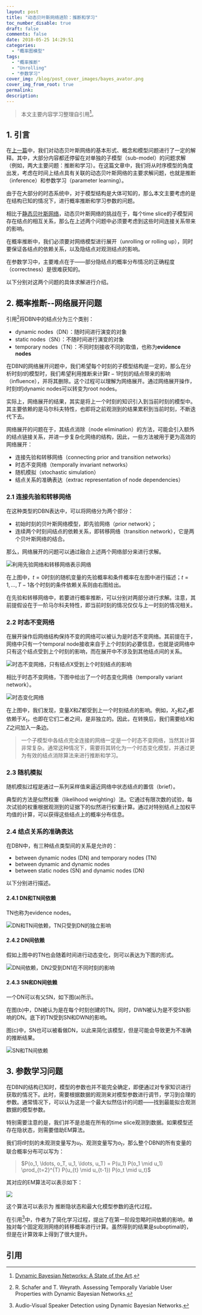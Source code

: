```yaml
---
layout: post
title: "动态贝叶斯网络进阶：推断和学习"
toc_number_disable: true
draft: false
comments: false
date: 2018-05-25 14:29:51
categories:
  - "概率图模型"
tags:
  - "概率推断"
  - "Unrolling"
  - "参数学习"
cover_img: /blog/post_cover_images/bayes_avator.png
cover_img_from_root: true
permalink:
description:
---
```


> 本文主要内容学习整理自引用[^1]。

## 1. 引言

在[上一篇](/blog/动态贝叶斯网络)中，我们对动态贝叶斯网络的基本形式、概念和模型问题进行了一定的解释。其中，大部分内容都还停留在对单独的子模型（sub-model）的问题求解（例如，两大主要问题：推断和学习）。在这篇文章中，我们将从时序模型的角度出发，考虑在时间上结点具有关联的动态贝叶斯网络的主要求解问题，也就是推断（inference）和参数学习（parameter learning）。

由于在大部分的时态系统中，对于模型结构是大体可知的，那么本文主要考虑的是在结构已知的情况下，进行概率推断和学习参数的问题。

相比于[静态贝叶斯网络](/blog/静态贝叶斯网络)，动态贝叶斯网络的挑战在于，每个time slice的子模型间存在结点的相互关系，那么在上述两个问题中必须要考虑到这些时间连接关系带来的影响。

在概率推断中，我们必须要对网络模型进行展开（unrolling or rolling up），同时要保证各结点的依赖关系，以及隐结点对观测结点的影响。

在参数学习中，主要难点在于——部分隐结点的概率分布情况的正确程度（correctness）是很难获知的。

以下分别对这两个问题的具体求解进行介绍。

## 2. 概率推断--网络展开问题

引用[^2]将DBN中的结点分为三个类别：
  * dynamic nodes（DN）：随时间进行演变的对象
  * static nodes（SN）：不随时间进行演变的对象
  * temporary nodes（TN）：不同时刻接收不同的取值，也称为**evidence nodes**

在DBN的网络展开问题中，我们希望每个时刻的子模型结构是一定的，那么在分析时刻$t$的模型时，我们希望利用推断来计算$t-1$时刻的结点带来的影响（influence），并将其删除。这个过程可以理解为网络展开。通过网络展开操作，时刻$t$的dynamic nodes可以转变为root nodes。

实际上，网络展开的结果，其实是将上一个时刻的知识引入到当前时刻的模型中。其主要依赖的是马尔科夫特性，也即将之前观测到的结果累积到当前时刻，不断迭代下去。

网络展开的问题在于，其结点消除（node elimination）的方法，可能会引入额外的结点链接关系，并进一步复杂化网络的结构，因此，一些方法被用于更为高效的网络展开：
  * 连接先验和转移网络（connecting prior and transition networks）
  * 时态不变网络（temporally invariant networks）
  * 随机模拟（stochastic simulation）
  * 结点关系的准确表达（extrac representation of node dependencies）

### 2.1 连接先验和转移网络

在这种类型的DBN表达中，可以将网络分为两个部分：
  * 初始时刻的贝叶斯网络模型，即先验网络（prior network）；
  * 连续两个时刻间结点的依赖关系，即转移网络（transition network），它是两个贝叶斯网络的结合。

那么，网络展开的问题可以通过融合上述两个网络部分来进行求解。

![利用先验网络和转移网络表示网络](prior_and_transition_networks.png)

在上图中，$t=0$时刻的随机变量的先验概率和条件概率在左图中进行描述；$t=1, \ldots, T-1$各个时刻的条件依赖关系则由右图给出。

在先验和转移网络中，若要进行概率推断，可以分别对两部分进行求解。注意，其前提假设在于一阶马尔科夫特性，即当前时刻的情况仅仅与上一时刻的情况相关。

### 2.2 时态不变网络

在展开操作后网络结构保持不变的网络可以被认为是时态不变网络。其前提在于，网络中只有一个temporal node接收来自于上个时刻的必要信息，也就是说网络中只有这个结点受到上个时刻的影响，而在展开中不涉及到其他结点间的关系。

![时态不变网络，只有结点$X$受到上个时刻结点的影响](temporally_invariant_networks.png)

相比于时态不变网络，下图中给出了一个时态变化网络（temporally variant network）。

![时态变化网络](temporally_variant_networks.png)

在上图中，我们发现，变量$X$和$Z$都受到上一个时刻结点的影响。例如，$X_2$和$Z_2$都依赖于$X_1$，也即在它们二者之间，是非独立的。因此，在转换后，我们需要给$X$和$Z$之间加入一条边。

> 一个子模型中各结点完全连接的网络一定是一个时态不变网络，当然其计算非常复杂。通常这种情况下，需要将其转化为一个时态变化模型，并通过更为有效的结点消除算法来进行推断和学习。

### 2.3 随机模拟

随机模拟过程是通过一系列采样值来逼近网络中状态结点的置信（brief）。

典型的方法是似然权重（likelihood weighting）法。它通过有限次数的试验，每次试验的权重根据观测到的证据下的似然进行权重计算。通过对特别结点上加权平均值的计算，可以获得这些结点上的概率分布信息。

### 2.4 结点关系的准确表达

在DBN中，有三种结点类型间的关系是允许的：
  * between dynamic nodes (DN) and temporary nodes (TN)
  * between dynamic and dynamic nodes
  * between static nodes (SN) and dynamic nodes (DN)

以下分别进行描述。

#### 2.4.1 DN和TN间依赖

TN也称为evidence nodes。

![DN和TN间依赖，TN只受到DN的独立影响](dn-tn.png)

#### 2.4.2 DN间依赖

假如上图中的TN也会随着时间进行动态变化，则可以表达为下图的形式。

![DN间依赖，DN2受到DN1在不同时刻的影响](dn-dn.png)

#### 2.4.3 SN和DN间依赖

一个DN可以有父SN，如下图(a)所示。

在图(b)中，DN被认为是在每个时刻创建的TN。同时，DWN被认为是不受SN影响的DN。底下的TN受到SN和DWN的影响。

图(c)中，SN也可以被看做DN，以此来简化该模型，但是可能会导致更为不准确的推断结果。

![SN和TN间依赖](sn-dn.png)

## 3. 参数学习问题

在DBN的结构已知时，模型的参数也并不能完全确定，即便通过对专家知识进行获取的情况下。此时，需要根据数据的观测来对模型参数进行调节，学习到合理的参数。通常情况下，可以认为这是一个最大似然估计的问题——找到最能拟合观测数据的模型参数。

特别需要注意的是，我们并不是总能在所有的time slice观测到数据。如果模型还存在隐状态，则需要借助EM算法。

我们将$t$时刻的未观测变量写为$u_t$、观测变量写为$o_t$，那么整个DBN的所有变量的联合概率分布可以写为：

> $P(o_1, \ldots, o_T, u_1, \ldots, u_T) = P(u_1) P(o_1 \mid u_1) \prod_{t=2}^{T} P(u_{t} \mid u_{t-1}) P(o_t \mid u_t)$

其对应的EM算法可以表示如下：

![](em_dbn.png)

这个算法可以表示为 推断隐状态和最大化模型参数的迭代过程。

在引用[^3]中，作者为了简化学习过程，提出了在第一阶段忽略时间依赖的影响，单独对每个固定观测网络的转移概率进行计算。虽然得到的结果是suboptimal的，但是在计算效率上得到了很大提升。

## 引用

[^1]: [Dynamic Bayesian Networks: A State of the Art](https://ris.utwente.nl/ws/portalfiles/portal/27679465).
[^2]: R. Schafer and T. Weyrath. Assessing Temporally Variable User Properties with Dynamic Bayesian Networks.
[^3]: Audio-Visual Speaker Detection using Dynamic Bayesian Networks.
